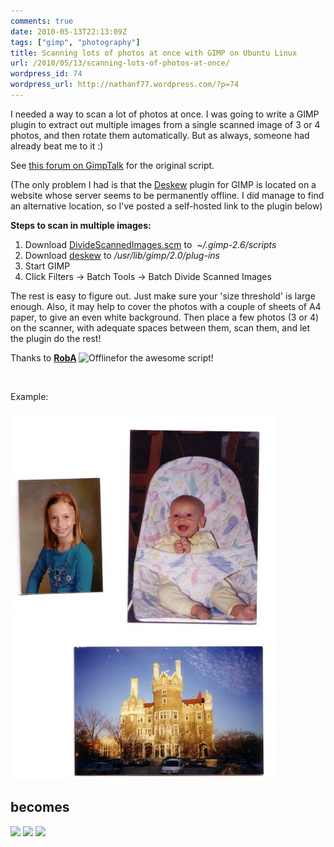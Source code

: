 ```yaml
---
comments: true
date: 2010-05-13T22:13:09Z
tags: ["gimp", "photography"]
title: Scanning lots of photos at once with GIMP on Ubuntu Linux
url: /2010/05/13/scanning-lots-of-photos-at-once/
wordpress_id: 74
wordpress_url: http://nathanf77.wordpress.com/?p=74
---
```


I needed a way to scan a lot of photos at once. I was going to write a GIMP plugin to extract out multiple images from a single scanned image of 3 or 4 photos, and then rotate them automatically. But as always, someone had already beat me to it :)

See <a href="http://www.gimptalk.com/forum/divide-or-crop-multiple-images-from-single-scan-t36438s0.html">this forum on GimpTalk</a> for the original script.

(The only problem I had is that the <a href="http://registry.gimp.org/node/2958">Deskew</a> plugin for GIMP is located on a website whose server seems to be permanently offline. I did manage to find an alternative location, so I've posted a self-hosted link to the plugin below)

<strong>Steps to scan in multiple images:</strong>

<ol>
	<li>Download <a href="http://ffaat.pointclark.net/incoming/scripts/DivideScannedImages.scm">DivideScannedImages.scm</a> to  <em>~/.gimp-2.6/scripts</em></li>
	<li>Download <a href="/content/files/2010/05/deskew">deskew</a> to<em> /usr/lib/gimp/2.0/plug-ins</em></li>
	<li>Start GIMP</li>
	<li>Click Filters -&gt; Batch Tools -&gt; Batch Divide Scanned Images</li>
</ol>
The rest is easy to figure out. Just make sure your 'size threshold' is large enough. Also, it may help to cover the photos with a couple of sheets of A4 paper, to give an even white background. Then place a few photos (3 or 4) on the scanner, with adequate spaces between them, scan them, and let the plugin do the rest!

Thanks to <strong> <a href="https://www.gimptalk.com/forum/memberlist.php?mode=viewprofile&amp;u=10783">RobA</a> </strong> <img title="Offline" src="https://www.gimptalk.com/forum/styles/GimpTalkPro/imageset/en/icon_user_offline.gif" alt="Offline" />for the awesome script!

&nbsp;

Example:

<img src="/content/images/posts/2010/05/scan1-resized-post.jpg" />

<h2>becomes</h2>

<div class="gallery">
    <img class="lightbox thumb" src="/content/images/posts/2010/05/scan1-a.jpg" />
    <img class="lightbox thumb" src="/content/images/posts/2010/05/scan1-b.jpg" />
    <img class="lightbox thumb" src="/content/images/posts/2010/05/scan1-c.jpg" />
</div>
